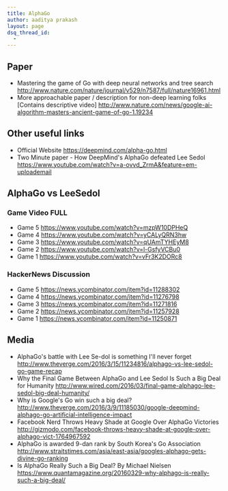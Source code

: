 ```yaml
---
title: AlphaGo
author: aaditya prakash
layout: page
dsq_thread_id:
  - 
---
```


## Paper 
 * Mastering the game of Go with deep neural networks and tree search <http://www.nature.com/nature/journal/v529/n7587/full/nature16961.html>
 * More approachable paper / description for non-deep learning folks [Contains descriptive video] <http://www.nature.com/news/google-ai-algorithm-masters-ancient-game-of-go-1.19234>

## Other useful links

 * Official Website  <https://deepmind.com/alpha-go.html>
 * Two Minute paper - How DeepMind's AlphaGo defeated Lee Sedol <https://www.youtube.com/watch?v=a-ovvd_ZrmA&feature=em-uploademail>

## AlphaGo vs LeeSedol

### Game Video FULL

  * Game 5 <https://www.youtube.com/watch?v=mzpW10DPHeQ>
  * Game 4 <https://www.youtube.com/watch?v=yCALyQRN3hw> 
  * Game 3 <https://www.youtube.com/watch?v=qUAmTYHEyM8>
  * Game 2 <https://www.youtube.com/watch?v=l-GsfyVCBu0>
  * Game 1 <https://www.youtube.com/watch?v=vFr3K2DORc8>

### HackerNews Discussion 

  * Game 5 <https://news.ycombinator.com/item?id=11288302> 
  * Game 4 <https://news.ycombinator.com/item?id=11276798>
  * Game 3 <https://news.ycombinator.com/item?id=11271816>
  * Game 2 <https://news.ycombinator.com/item?id=11257928>
  * Game 1 <https://news.ycombinator.com/item?id=11250871>


## Media
 * AlphaGo's battle with Lee Se-dol is something I'll never forget <http://www.theverge.com/2016/3/15/11234816/alphago-vs-lee-sedol-go-game-recap>
 * Why the Final Game Between AlphaGo and Lee Sedol Is Such a Big Deal for Humanity <http://www.wired.com/2016/03/final-game-alphago-lee-sedol-big-deal-humanity/>
 * Why is Google's Go win such a big deal? <http://www.theverge.com/2016/3/9/11185030/google-deepmind-alphago-go-artificial-intelligence-impact>
 * Facebook Nerd Throws Heavy Shade at Google Over AlphaGo Victories <http://gizmodo.com/facebook-throws-heavy-shade-at-google-over-alphago-vict-1764967592>
 * AlphaGo is awarded 9-dan rank by South Korea's Go Association <http://www.straitstimes.com/asia/east-asia/googles-alphago-gets-divine-go-ranking>
 * Is AlphaGo Really Such a Big Deal? By Michael Nielsen <https://www.quantamagazine.org/20160329-why-alphago-is-really-such-a-big-deal/>
